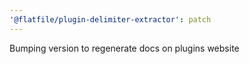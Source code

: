 ```yaml
---
'@flatfile/plugin-delimiter-extractor': patch
---
```


Bumping version to regenerate docs on plugins website
